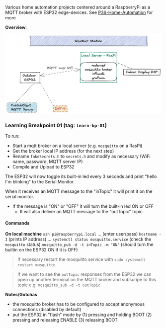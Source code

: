 Various home automation projects centered around a RaspberryPi as a MQTT broker with ESP32 edge-devices.
See [P36-Home-Automation](P36-Home-Automation.md) for more

**Overview**:

![](assets/README-1668739333080.jpeg)

### Learning Breakpoint 01 (tag: `learn-bp-01`)
To run: 
- Start a mqtt broker on a local server (e.g. `mosquitto` on a RasPi)
- Get the broker local IP address (for the next step)
- Rename `fakeSecrets.h` to `secrets.h` and modify as necessary (WiFi name, password, MQTT server IP)
- Compile and Upload to ESP32

The ESP32 will now toggle its built-in led every 3 seconds and print "hello I'm blinking" to the Serial Monitor.

When it receives an MQTT message to the "inTopic" it will print it on the serial monitor.
- If the message is "ON" or "OFF" it will turn the built-in led ON or OFF
    - It will also deliver an MQTT message to the "outTopic" topic

#### Commands

**On local machine**
`ssh pi@raspberrypi.local` 
... (enter user/pass)
`hostname -I` (prints IP address)
...
`systemctl status mosquitto.service` (check the `mosquitto` status)
`mosquitto_pub -d -t inTopic -m "ON"` (should turn the builtin on the ESP32 ON if it is OFF)

> If necessary restart the mosquitto service with
`sudo systemctl restart mosquitto`

> If we want to see the `outTopic` responses from the ESP32 we can open up another terminal on the MQTT broker and subscripe to this topic e.g.
`mosquitto_sub -d -t outTopic`

**Notes/Gotchas**
- the mosquitto broker has to be configured to accept anonymous connections (disabled by default)
- put the ESP32 in "flash" mode by (1) pressing and holding BOOT (2) pressing and releasing ENABLE (3) releasing BOOT
